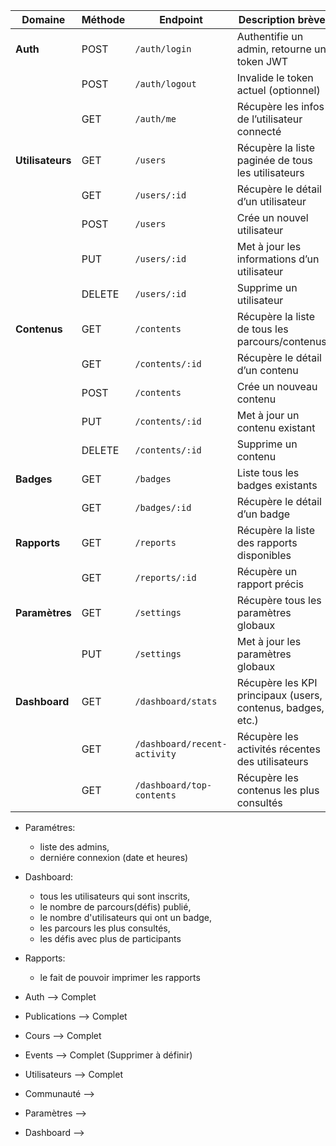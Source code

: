 | Domaine          | Méthode | Endpoint                     | Description brève                                           | ELIMANE        |
| ---------------- | ------- | ---------------------------- | ----------------------------------------------------------- |----------------|
| **Auth**         | POST    | `/auth/login`                | Authentifie un admin, retourne un token JWT                 |                |
|                  | POST    | `/auth/logout`               | Invalide le token actuel (optionnel)                        |                |
|                  | GET     | `/auth/me`                   | Récupère les infos de l’utilisateur connecté                |       x        |
| **Utilisateurs** | GET     | `/users`                     | Récupère la liste paginée de tous les utilisateurs          |       x        |
|                  | GET     | `/users/:id`                 | Récupère le détail d’un utilisateur                         |       x        |
|                  | POST    | `/users`                     | Crée un nouvel utilisateur                                  |       x        |
|                  | PUT     | `/users/:id`                 | Met à jour les informations d’un utilisateur                |       x        |
|                  | DELETE  | `/users/:id`                 | Supprime un utilisateur                                     |       x        |
| **Contenus**     | GET     | `/contents`                  | Récupère la liste de tous les parcours/contenus             |                |
|                  | GET     | `/contents/:id`              | Récupère le détail d’un contenu                             |                |
|                  | POST    | `/contents`                  | Crée un nouveau contenu                                     |                |
|                  | PUT     | `/contents/:id`              | Met à jour un contenu existant                              |                |
|                  | DELETE  | `/contents/:id`              | Supprime un contenu                                         |                |
| **Badges**       | GET     | `/badges`                    | Liste tous les badges existants                             |                |
|                  | GET     | `/badges/:id`                | Récupère le détail d’un badge                               |        x       |
| **Rapports**     | GET     | `/reports`                   | Récupère la liste des rapports disponibles                  |        x       |
|                  | GET     | `/reports/:id`               | Récupère un rapport précis                                  |        x       |
| **Paramètres**   | GET     | `/settings`                  | Récupère tous les paramètres globaux                        |        x       |
|                  | PUT     | `/settings`                  | Met à jour les paramètres globaux                           |        x       |
| **Dashboard**    | GET     | `/dashboard/stats`           | Récupère les KPI principaux (users, contenus, badges, etc.) |                |
|                  | GET     | `/dashboard/recent-activity` | Récupère les activités récentes des utilisateurs            |                |
|                  | GET     | `/dashboard/top-contents`    | Récupère les contenus les plus consultés                    |                |


- Paramétres:
    - liste des admins,
    - derniére connexion (date et heures)
- Dashboard:
    - tous les utilisateurs qui sont inscrits,
    - le nombre de parcours(défis) publié,
    - le nombre d'utilisateurs qui ont un badge,
    - les parcours les plus consultés,
    - les défis avec plus de participants
- Rapports:
    - le fait de pouvoir imprimer les rapports


- Auth              --> Complet

- Publications      --> Complet

- Cours             --> Complet

- Events            --> Complet (Supprimer à définir)

- Utilisateurs      --> Complet

- Communauté        --> 

- Paramètres        -->

- Dashboard         -->